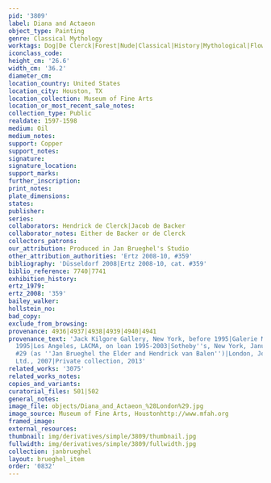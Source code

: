 ```yaml
---
pid: '3809'
label: Diana and Actaeon
object_type: Painting
genre: Classical Mythology
worktags: Dog|De Clerck|Forest|Nude|Classical|History|Mythological|Flowers|Shells
iconclass_code:
height_cm: '26.6'
width_cm: '36.2'
diameter_cm:
location_country: United States
location_city: Houston, TX
location_collection: Museum of Fine Arts
location_or_most_recent_sale_notes:
collection_type: Public
realdate: 1597-1598
medium: Oil
medium_notes:
support: Copper
support_notes:
signature:
signature_location:
support_marks:
further_inscription:
print_notes:
plate_dimensions:
states:
publisher:
series:
collaborators: Hendrick de Clerck|Jacob de Backer
collaborator_notes: Either de Backer or de Clerck
collectors_patrons:
our_attribution: Produced in Jan Brueghel's Studio
other_attribution_authorities: 'Ertz 2008-10, #359'
bibliography: 'Düsseldorf 2008|Ertz 2008-10, cat. #359'
biblio_reference: 7740|7741
exhibition_history:
ertz_1979:
ertz_2008: '359'
bailey_walker:
hollstein_no:
bad_copy:
exclude_from_browsing:
provenance: 4936|4937|4938|4939|4940|4941
provenance_text: 'Jack Kilgore Gallery, New York, before 1995|Galerie Moatti, Paris,
  1995|Los Angeles, LACMA, on loan 1995-2003|Sotheby''s, New York, January 22, 2004,
  #29 (as ''Jan Brueghel the Elder and Hendrick van Balen'')|London, Johnny van Haeften
  Ltd., 2007|Private collection, 2013'
related_works: '3075'
related_works_notes:
copies_and_variants:
curatorial_files: 501|502
general_notes:
image_file: objects/Diana_and_Actaeon_%28London%29.jpg
image_source: Museum of Fine Arts, Houstonhttp://www.mfah.org
framed_image:
external_resources:
thumbnail: img/derivatives/simple/3809/thumbnail.jpg
fullwidth: img/derivatives/simple/3809/fullwidth.jpg
collection: janbrueghel
layout: brueghel_item
order: '0832'
---
```

